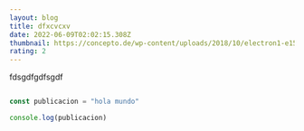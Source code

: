 ```yaml
---
layout: blog
title: dfxcvcxv
date: 2022-06-09T02:02:15.308Z
thumbnail: https://concepto.de/wp-content/uploads/2018/10/electron1-e1539358047632.jpg
rating: 2
---
```

fdsgdfgdfsgdf



```javascript

const publicacion = "hola mundo"

console.log(publicacion)
```
